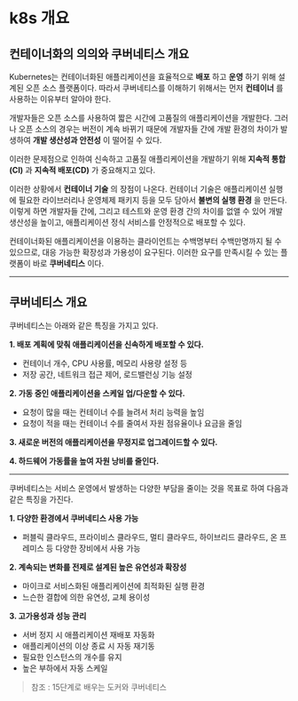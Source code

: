 # k8s 개요

## 컨테이너화의 의의와 쿠버네티스 개요
Kubernetes는 컨테이너화된 애플리케이션을 효율적으로 __배포__ 하고 __운영__ 하기 위해 설계된 오픈 소스 플랫폼이다. 따라서 쿠버네티스를 이해하기 위해서는 먼저 __컨테이너__ 를 사용하는 이유부터 알아야 한다.

개발자들은 오픈 소스를 사용하여 짧은 시간에 고품질의 애플리케이션을 개발한다. 그러나 오픈 소스의 경우는 버전이 계속 바뀌기 때문에 개발자들 간에 개발 환경의 차이가 발생하여 __개발 생산성과 안전성__ 이 떨어질 수 있다.

이러한 문제점으로 인하여 신속하고 고품질 애플리케이션을 개발하기 위해 __지속적 통합(CI)__ 과 __지속적 배포(CD)__ 가 중요해지고 있다.

이러한 상황에서 __컨테이너 기술__ 의 장점이 나온다. 컨테이너 기술은 애플리케이션 실행에 필요한 라이브러리나 운영체제 패키지 등을 모두 담아서 __불변의 실행 환경__ 을 만든다. 이렇게 하면 개발자들 간에, 그리고 테스트와 운영 환경 간의 차이를 없앨 수 있어 개발 생산성을 높이고, 애플리케이션 정식 서비스를 안정적으로 배포할 수 있다.

컨테이너화된 애플리케이션을 이용하는 클라이언트는 수백명부터 수백만명까지 될 수 있으므로, 대응 가능한 확장성과 가용성이 요구된다. 이러한 요구를 만족시킬 수 있는 플랫폼이 바로 __쿠버네티스__ 이다.

___

## 쿠버네티스 개요
쿠버네티스는 아래와 같은 특징을 가지고 있다.

__1. 배포 계획에 맞춰 애플리케이션을 신속하게 배포할 수 있다.__
- 컨테이너 개수, CPU 사용률, 메모리 사용량 설정 등
- 저장 공간, 네트워크 접근 제어, 로드밸런싱 기능 설정

__2. 가동 중인 애플리케이션을 스케일 업/다운할 수 있다.__
- 요청이 많을 때는 컨테이너 수를 늘려서 처리 능력을 높임
- 요청이 적을 때는 컨테이너 수를 줄여서 자원 점유율이나 요금을 줄임

__3. 새로운 버전의 애플리케이션을 무정지로 업그레이드할 수 있다.__

__4. 하드웨어 가동률을 높여 자원 낭비를 줄인다.__

___

쿠버네티스는 서비스 운영에서 발생하는 다양한 부담을 줄이는 것을 목표로 하여 다음과 같은 특징을 가진다.

__1. 다양한 환경에서 쿠버네티스 사용 가능__
- 퍼블릭 클라우드, 프라이비스 클라우드, 멀티 클라우드, 하이브리드 클라우드, 온 프레미스 등 다양한 장비에서 사용 가능

__2. 계속되는 변화를 전제로 설계된 높은 유연성과 확장성__
- 마이크로 서비스화된 애플리케이션에 최적화된 실행 환경
- 느슨한 결합에 의한 유연성, 교체 용이성

__3. 고가용성과 성능 관리__
- 서버 정지 시 애플리케이션 재배포 자동화
- 애플리케이션의 이상 종료 시 자동 재기동
- 필요한 인스턴스의 개수를 유지
- 높은 부하에서 자동 스케일

> 참조 : 15단계로 배우는 도커와 쿠버네티스